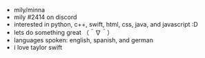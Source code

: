 - mily/minna
- mily #2414 on discord
- interested in python, c++, swift, html, css, java, and javascript :D
- lets do something great （＾∇＾）
- languages spoken: english, spanish, and german
- i love taylor swift 

<!---
mi55a/mi55a is a ✨ special ✨ repository because its `README.md` (this file) appears on your GitHub profile.
You can click the Preview link to take a look at your changes.
--->
